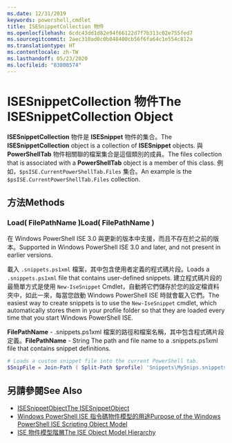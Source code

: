 ```yaml
---
ms.date: 12/31/2019
keywords: powershell,cmdlet
title: ISESnippetCollection 物件
ms.openlocfilehash: 6cdc43dd1d82e94f66122d7f7b313c02e755fed7
ms.sourcegitcommit: 2aec310ad0c0b048400cb56f6fa64c1e554c812a
ms.translationtype: HT
ms.contentlocale: zh-TW
ms.lasthandoff: 05/23/2020
ms.locfileid: "83808574"
---
```

# <a name="the-isesnippetcollection-object"></a><span data-ttu-id="3bcb4-103">ISESnippetCollection 物件</span><span class="sxs-lookup"><span data-stu-id="3bcb4-103">The ISESnippetCollection Object</span></span>

<span data-ttu-id="3bcb4-104">**ISESnippetCollection** 物件是 **ISESnippet** 物件的集合。</span><span class="sxs-lookup"><span data-stu-id="3bcb4-104">The **ISESnippetCollection** object is a collection of **ISESnippet** objects.</span></span> <span data-ttu-id="3bcb4-105">與 **PowerShellTab** 物件相關聯的檔案集合是這個類別的成員。</span><span class="sxs-lookup"><span data-stu-id="3bcb4-105">The files collection that is associated with a **PowerShellTab** object is a member of this class.</span></span> <span data-ttu-id="3bcb4-106">例如，`$psISE.CurrentPowerShellTab.Files` 集合。</span><span class="sxs-lookup"><span data-stu-id="3bcb4-106">An example is the `$psISE.CurrentPowerShellTab.Files` collection.</span></span>

## <a name="methods"></a><span data-ttu-id="3bcb4-107">方法</span><span class="sxs-lookup"><span data-stu-id="3bcb4-107">Methods</span></span>

### <a name="load-filepathname-"></a><span data-ttu-id="3bcb4-108">Load\( FilePathName \)</span><span class="sxs-lookup"><span data-stu-id="3bcb4-108">Load\( FilePathName \)</span></span>

<span data-ttu-id="3bcb4-109">在 Windows PowerShell ISE 3.0 與更新的版本中支援，而且不存在於之前的版本。</span><span class="sxs-lookup"><span data-stu-id="3bcb4-109">Supported in Windows PowerShell ISE 3.0 and later, and not present in earlier versions.</span></span>

<span data-ttu-id="3bcb4-110">載入 `.snippets.ps1xml` 檔案，其中包含使用者定義的程式碼片段。</span><span class="sxs-lookup"><span data-stu-id="3bcb4-110">Loads a `.snippets.ps1xml` file that contains user-defined snippets.</span></span> <span data-ttu-id="3bcb4-111">建立程式碼片段的最簡單方式是使用 `New-IseSnippet` Cmdlet，自動將它們儲存於您的設定檔資料夾中，如此一來，每當您啟動 Windows PowerShell ISE 時就會載入它們。</span><span class="sxs-lookup"><span data-stu-id="3bcb4-111">The easiest way to create snippets is to use the `New-IseSnippet` cmdlet, which automatically stores them in your profile folder so that they are loaded every time that you start Windows PowerShell ISE.</span></span>

<span data-ttu-id="3bcb4-112">**FilePathName** - .snippets.ps1xml 檔案的路徑和檔案名稱，其中包含程式碼片段定義。</span><span class="sxs-lookup"><span data-stu-id="3bcb4-112">**FilePathName** - String The path and file name to a .snippets.ps1xml file that contains snippet definitions.</span></span>

```powershell
# Loads a custom snippet file into the current PowerShell tab.
$SnipFile = Join-Path ( Split-Path $profile) 'Snippets\MySnips.snippets.ps1xml' $psISE.CurrentPowerShellTab.Snippets.Add($SnipPath)
```

## <a name="see-also"></a><span data-ttu-id="3bcb4-113">另請參閱</span><span class="sxs-lookup"><span data-stu-id="3bcb4-113">See Also</span></span>

- [<span data-ttu-id="3bcb4-114">ISESnippetObject</span><span class="sxs-lookup"><span data-stu-id="3bcb4-114">The ISESnippetObject</span></span>](The-ISESnippetObject.md)
- [<span data-ttu-id="3bcb4-115">Windows PowerShell ISE 指令碼物件模型的用途</span><span class="sxs-lookup"><span data-stu-id="3bcb4-115">Purpose of the Windows PowerShell ISE Scripting Object Model</span></span>](Purpose-of-the-Windows-PowerShell-ISE-Scripting-Object-Model.md)
- [<span data-ttu-id="3bcb4-116">ISE 物件模型階層</span><span class="sxs-lookup"><span data-stu-id="3bcb4-116">The ISE Object Model Hierarchy</span></span>](The-ISE-Object-Model-Hierarchy.md)
